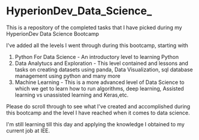 # HyperionDev_Data_Science_
This is a repository of the completed tasks that I have picked during my HyperionDev Data Science Bootcamp

I've added all the levels I went through during this bootcamp, starting with 
1. Python For Data Science - An introductory level to learning Python
2. Data Analytucs and Exploration - This level contained and lessons and tasks on creating datasets using panda, Data Visualization, sql database management using python and many more
3. Machine Learning - This is a more advanced level of Data Science to which we get to learn how to run algorithms, deep learning, Assisted learning vs unassisted learning and Keras,etc.

Please do scroll through to see what I've created and accomplished during this bootcamp and the level I have reached when it comes to data science.

I'm still learning till this day and applying the knowledge I obtained to my current job at IEE.
